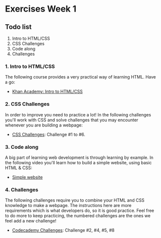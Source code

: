 # Exercises Week 1

## Todo list

1. Intro to HTML/CSS
2. CSS Challenges
3. Code along
4. Challenges

### **1. Intro to HTML/CSS**

The following course provides a very practical way of learning HTML. Have a go:

- [Khan Academy: Intro to HTML/CSS](https://www.khanacademy.org/computing/computer-programming/html-css)

### **2. CSS Challenges**

In order to improve you need to practice a lot! In the following challenges you'll work with CSS and solve challenges that you may encounter whenever you are building a webpage:

- [CSS Challenges](https://en.wikiversity.org/wiki/Web_Design/CSS_challenges): Challenge #1 to #6.

### **3. Code along**

A big part of learning web development is through learning by example. In the following video you'll learn how to build a simple website, using basic HTML & CSS:

- [Simple website](https://www.youtube.com/watch?v=pOwLCTkypUs)

### **4. Challenges**

The following challenges require you to combine your HTML and CSS knowledge to make a webpage. The instructions here are more requirements which is what developers do, so it is good practice. Feel free to do more to keep practicing, the numbered challenges are the ones we feel add a new challenge!

- [Codecademy Challenges](https://www.codecademy.com/resources/blog/html-and-css-code-challenges-for-beginners/): Challenge #2, #4, #5, #8
